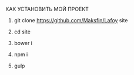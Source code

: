 КАК УСТАНОВИТЬ МОЙ ПРОЕКТ

1. git clone https://github.com/Maksfin/Lafoy site

2. cd site

3. bower i

4. npm i

5. gulp


